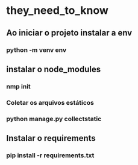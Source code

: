 # they_need_to_know

## Ao iniciar o projeto instalar a env 
### python -m venv env 

## instalar o node_modules 
### nmp init 

### Coletar os arquivos estáticos 
### python manage.py collectstatic 

## Instalar o requirements 
### pip install -r requirements.txt